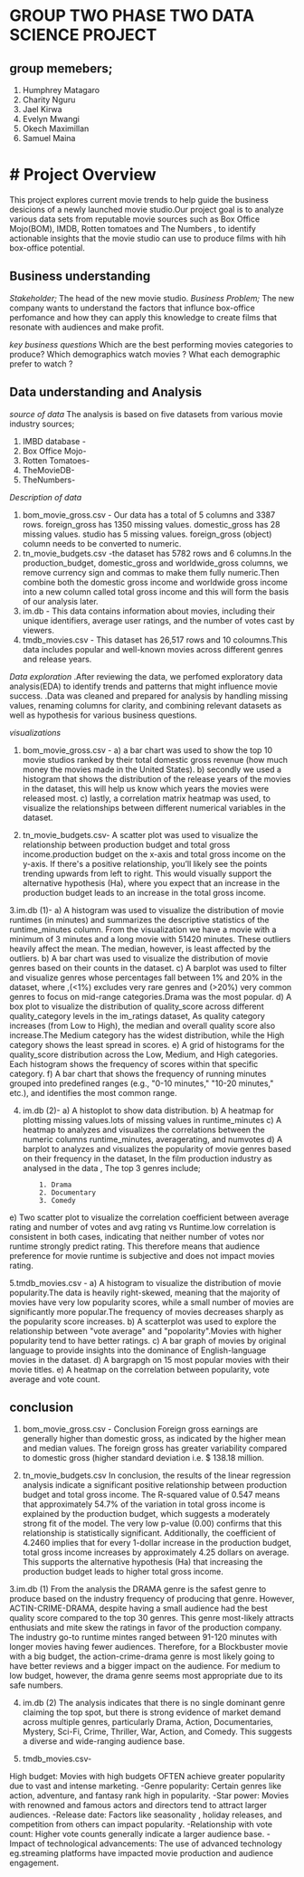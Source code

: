 # GROUP TWO PHASE TWO DATA SCIENCE PROJECT 
## group memebers;
1. Humphrey Matagaro
2. Charity Nguru
3. Jael Kirwa
4. Evelyn Mwangi
5. Okech Maximillan
6. Samuel Maina

# # Project Overview
This project explores current movie trends to help guide the business desicions of a newly launched movie studio.Our project goal is to analyze various data sets from reputable movie sources such as Box Office Mojo(BOM), IMDB, Rotten tomatoes and The Numbers , to identify actionable insights that the movie studio can use to produce films with hih box-office potential.

## Business understanding
*Stakeholder;* 
The head of the new movie studio.
*Business Problem;*
The new company wants to understand the factors that influnce box-office perfomance and how they can apply this knowledge to create films that resonate with audiences and make profit.

*key business questions*
Which are the best performing movies categories to produce?
Which demographics watch movies ?
What each demographic prefer to watch ?

## Data understanding and Analysis
*source of data*
The analysis is based on five datasets from various movie industry sources;
1. IMBD database - 
2. Box Office Mojo-
3. Rotten Tomatoes-
4. TheMovieDB- 
5. TheNumbers-

*Description of data*
1. bom_movie_gross.csv - Our data has a total of 5 columns and 3387 rows. foreign_gross has 1350 missing values. domestic_gross has 28 missing values. studio has 5 missing values. foreign_gross (object) column needs to be converted to numeric.
2. tn_movie_budgets.csv -the dataset has 5782 rows and 6 columns.In the production_budget, domestic_gross and worldwide_gross columns, we remove currency sign and commas to make them fully numeric.Then combine both the domestic gross income and worldwide gross income into a new column called total gross income and this will form the basis of our analysis later.
3. im.db - This data contains information about movies, including their unique identifiers, average user ratings, and the number of votes cast by viewers.
4. tmdb_movies.csv - This dataset has 26,517 rows and 10 coloumns.This data includes popular and well-known movies across different genres and release years.


*Data exploration*
.After reviewing the data, we perfomed exploratory data analysis(EDA) to identify trends and patterns that might influence movie success.
.Data was cleaned and prepared for analysis by handling missing values, renaming columns for clarity, and combining relevant datasets as well as hypothesis for various business questions.

*visualizations*
1. bom_movie_gross.csv - 
 a)  a bar chart was used to show the top 10 movie studios ranked by their total domestic gross revenue (how much money the movies made in the United States).
 b) secondly we used a histogram that shows the distribution of the release years of the movies in the dataset, this will help us know which years the movies were released most.
 c) lastly,  a correlation matrix heatmap was used, to visualize the relationships between different numerical variables in the dataset. 

2. tn_movie_budgets.csv-
A scatter plot was used to visualize the relationship between production budget and total gross income.production budget on the x-axis and total gross income on the y-axis. If there's a positive relationship, you’ll likely see the points trending upwards from left to right. This would visually support the alternative hypothesis (Ha), where you expect that an increase in the production budget leads to an increase in the total gross income. 

3.im.db (1)- 
 a) A histogram was used to visualize the distribution of movie runtimes (in minutes) and summarizes the descriptive statistics of the runtime_minutes column. From the visualization we have a movie with a minimum of 3 minutes and a long movie with 51420 minutes. These outliers heavily affect the mean. The median, however, is least affected by the outliers.
 b) A bar chart was used to visualize the distribution of movie genres based on their counts in the dataset.
 c) A barplot was used to filter and visualize genres whose percentages fall between 1% and 20% in the dataset, where ,(<1%) excludes very rare genres and (>20%) very common genres to focus on mid-range categories.Drama was the most popular.
 d) A box plot to visualize the distribution of quality_score across different quality_category levels in the im_ratings dataset, As quality category increases (from Low to High), the median and overall quality score also increase.The Medium category has the widest distribution, while the High category shows the least spread in scores.
 e) A grid of histograms for the quality_score distribution across the Low, Medium, and High categories. Each histogram shows the frequency of scores within that specific category.
 f) A bar chart that shows the frequency of running minutes grouped into predefined ranges (e.g., "0-10 minutes," "10-20 minutes," etc.), and identifies the most common range.
 
 4. im.db (2)-
 a) A histoplot to show data distribution.
 b) A heatmap for plotting missing values.lots of missing values in runtime_minutes
 c) A heatmap to analyzes and visualizes the correlations between the numeric columns runtime_minutes, averagerating, and numvotes 
 d) A barplot to analyzes and visualizes the popularity of movie genres based on their frequency in the dataset,
In the film production industry as analysed in the data , The top 3 genres include;

            1. Drama
            2. Documentary
            3. Comedy
 e) Two scatter plot to visualize the correlation coefficient between average rating and number of votes and avg rating vs Runtime.low correlation is consistent  in both cases, indicating that neither number of votes nor runtime strongly predict rating. This therefore means that audience preference for movie runtime is subjective and does not impact movies rating.
 
 5.tmdb_movies.csv - 
 a) A histogram to visualize the distribution of movie popularity.The data is heavily right-skewed, meaning that the majority of movies have very low popularity scores, while a small number of movies are significantly more popular.The frequency of movies decreases sharply as the popularity score increases.
 b) A scatterplot was used to explore the relationship between "vote average" and "popolarity".Movies with higher popularity tend to have better ratings.
 c) A bar graph of movies by original language to provide insights into the dominance of English-language movies in the dataset.
 d) A bargrapgh on 15 most popular movies with their movie titles.
 e) A heatmap on the correlation between popularity, vote average and vote count.
 
 
## conclusion

1. bom_movie_gross.csv - 
Conclusion
Foreign gross earnings are generally higher than domestic gross, as indicated by the higher mean and median values. The foreign gross has greater variability compared to domestic gross (higher standard deviation i.e. $ 138.18 million.

2. tn_movie_budgets.csv
 In conclusion, the results of the linear regression analysis indicate a significant positive relationship between production budget and total gross income. The R-squared value of 0.547 means that approximately 54.7% of the variation in total gross income is explained by the production budget, which suggests a moderately strong fit of the model. The very low p-value (0.00) confirms that this relationship is statistically significant. Additionally, the coefficient of 4.2460 implies that for every 1-dollar increase in the production budget, total gross income increases by approximately 4.25 dollars on average. This supports the alternative hypothesis (Ha) that increasing the production budget leads to higher total gross income.
 
3.im.db (1)
From the analysis the DRAMA genre is the safest genre to produce based on the industry frequency of producing that genre. However, ACTIN-CRIME-DRAMA, despite having a small audience had the best quality score compared to the top 30 genres. This genre most-likely attracts enthusiats and mite skew the ratings in favor of the production company. The industry go-to runtime mintes ranged between 91-120 minutes with longer movies having fewer audiences. Therefore, for a Blockbuster movie with a big budget, the action-crime-drama genre is most likely going to have better reviews and a bigger impact on the audience. For medium to low budget, however, the drama genre seems most appropriate due to its safe numbers.

4. im.db (2)
The analysis indicates that there is no single dominant genre claiming the top spot, but there is strong evidence of market demand across multiple genres, particularly Drama, Action, Documentaries, Mystery, Sci-Fi, Crime, Thriller, War, Action, and Comedy. This suggests a diverse and wide-ranging audience base.

5. tmdb_movies.csv- 

High budget: Movies with high budgets OFTEN achieve greater popularity due to vast and intense marketing.
-Genre popularity: Certain genres like action, adventure, and fantasy rank high in popularity.
-Star power: Movies with renowned and famous actors and directors tend to attract larger audiences. 
-Release date: Factors like seasonality , holiday releases, and competition from others can impact popularity.
-Relationship with vote count: Higher vote counts generally indicate a larger audience base. -Impact of technological advancements: The use of advanced technology eg.streaming platforms have impacted movie production and audience engagement.








